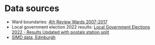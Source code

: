 # Data sources
* Ward boundaries: [4th Review Wards 2007-2017](https://boundaries.scot/boundary-maps/data-files)
* Local government election 2022 results: [Local Government Elections 2022 - Results Updated with postals station split](https://www.emb.scot/downloads/download/160/scottish-local-government-elections-2022)
* [SIMD data, Edinburgh](https://simd.scot/#/simd2020/BTTTFTT/12/-3.2100/55.9400/)